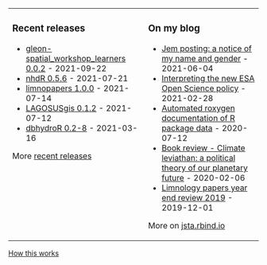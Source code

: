 
<table><tr><td valign="top">

### Recent releases
<!-- recent_releases starts -->
* [gleon-spatial_workshop_learners 0.0.2](https://github.com/jsta/gleon-spatial_workshop_learners/releases/tag/0.0.2) - 2021-09-22
* [nhdR 0.5.6](https://github.com/jsta/nhdR/releases/tag/0.5.6) - 2021-07-21
* [limnopapers 1.0.0](https://github.com/limnopapers/limnopapers/releases/tag/1.0.0) - 2021-07-14
* [LAGOSUSgis 0.1.2](https://github.com/cont-limno/LAGOSUSgis/releases/tag/0.1.2) - 2021-07-12
* [dbhydroR 0.2-8](https://github.com/ropensci/dbhydroR/releases/tag/v0.2-8) - 2021-03-16
<!-- recent_releases ends -->
More [recent releases](https://github.com/jsta/jsta/blob/main/releases.md)
</td><td valign="top">

### On my blog
<!-- blog starts -->
* [Jem posting: a notice of my name and gender](https://jsta.rbind.io/blog/jem-posting/) - 2021-06-04
* [Interpreting the new ESA Open Science policy](https://jsta.rbind.io/blog/esa-data-policy/) - 2021-02-28
* [Automated roxygen documentation of R package data](https://jsta.rbind.io/blog/automated-roxygen-documentation-of-r-package-data/) - 2020-07-12
* [Book review - Climate leviathan: a political theory of our planetary future](https://jsta.rbind.io/blog/climate-leviathan-a-polictical-theory-of-our-planetary-future/) - 2020-02-06
* [Limnology papers year end review 2019](https://jsta.rbind.io/blog/limnology-papers-year-end-review-with-a-python-twitter-rss-feed/) - 2019-12-01
<!-- blog ends -->
More on [jsta.rbind.io](https://jsta.rbind.io)
</td></tr></table>

<a href="https://simonwillison.net/2020/Jul/10/self-updating-profile-readme/">How this works</a>
